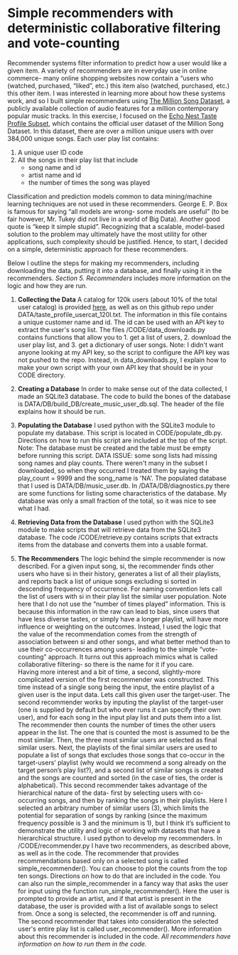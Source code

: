 Simple recommenders with deterministic collaborative filtering and vote-counting
===================================================================================

Recommender systems filter information to predict how a user would like a given item.  A variety of recommenders are in everyday use in online commerce- many online shopping websites now contain a “users who (watched, purchased, “liked”, etc.) this item also (watched, purchased, etc.) this other item.  I was interested in learning more about how these systems work, and so I built simple recommenders using [The Million Song Dataset](http://labrosa.ee.columbia.edu/millionsong/), a publicly available collection of audio features for a million contemporary popular music tracks.  In this exercise, I focused on the [Echo Nest Taste Profile Subset](http://labrosa.ee.columbia.edu/millionsong/tasteprofile), which contains the official user dataset of the Million Song Dataset. In this dataset, there are over a million unique users with over 384,000 unique songs.  Each user play list contains:

1. A unique user ID code
2. All the songs in their play list that include
	* song name and id
	* artist name and id
	* the number of times the song was played

Classification and prediction models common to data mining/machine learning techniques are not used in these recommenders.  George E. P. Box is famous for saying “all models are wrong- some models are useful” (to be fair however, Mr. Tukey did not live in a world of Big Data).  Another good quote is “keep it simple stupid”.  Recognizing that a scalable, model-based solution to the problem may ultimately have the most utility for other applications, such complexity should be justified.  Hence, to start, I decided on a simple, deterministic approach for these recommenders.  

Below I outline the steps for making my recommenders, including downloading the data, putting it into a database, and finally using it in the recommenders.  *Section 5. Recommenders* includes more information on the logic and how they are run.    

1. **Collecting the Data**
	A catalog for 120k users (about 10% of the total user catalog) is provided [here](http://labrosa.ee.columbia.edu/millionsong/sites/default/files/tasteprofile/taste_profile_usercat_120k.txt), as well as on this github repo under DATA/taste_profile_usercat_120l.txt.  The information in this file contains a unique customer name and id.  The id can be used with an API key to extract the user's song list.  The files /CODE/data_downloads.py contains functions that allow you to 1. get a list of users, 2. download the user play list, and 3. get a dictionary of user songs. Note: I didn't want anyone looking at my API key, so the script to configure the API key was not pushed to the repo.  Instead, in data_downloads.py, I explain how to make your own script with your own API key that should be in your CODE directory.  

2. **Creating a Database**
	In order to make sense out of the data collected, I made an SQLite3 database.  The code to build the bones of the database is DATA/DB/build_DB/create_music_user_db.sql.  The header of the file explains how it should be run.

3. **Populating the Database**
	I used python with the SQLite3 module to populate my database.  This script is located in CODE/populate_db.py.  Directions on how to run this script are included at the top of the script.  Note:  The database must be created and the table must be empty before running this script.  DATA ISSUE: some song lists had missing song names and play counts.  There weren't many in the subset I downloaded, so when they occurred I treated them by saying the play_count = 9999 and the song_name is 'NA'.  The populated database that I used is DATA/DB/music_user.db. In /DATA/DB/diagnostics.py there are some functions for listing some characteristics of the database.  My database was only a small fraction of the total, so it was nice to see what I had.

4. **Retrieving Data from the Database**
	I used python with the SQLite3 module to make scripts that will retrieve data from the SQLite3 database. The code /CODE/retrieve.py contains scripts that extracts items from the database and converts them into a usable format.

5. **The Recommenders**
	The logic behind the simple recommender is now described.  For a given input song, si, the recommender finds other users who have si in their history, generates a list of all their playlists, and reports back a list of unique songs excluding si sorted in descending frequency of occurrence.  For naming convention lets call the list of users with si in their play list the similar user population.  Note here that I do not use the “number of times played” information.  This is because this information in the raw can lead to bias, since users that have less diverse tastes, or simply have a longer playlist, will have more influence or weighting on the outcomes.  Instead, I used the logic that the value of the recommendation comes from the strength of association between si and other songs, and what better method than to use their co-occurrences among users- leading to the simple “vote-counting” approach. It turns out this approach mimics what is called collaborative filtering- so there is the name for it if you care.  
	Having more interest and a bit of time, a second, slightly-more complicated version of the first recommender was constructed.  This time instead of a single song being the input, the entire playlist of a given user is the input data.  Lets call this given user the target-user.  The second recommender works by inputing the playlist of the target-user (one is supplied by default  but who ever runs it can specify their own user), and for each song in the input play list and puts them into a list.  The recommender then counts the number of times the other users appear in the list.  The one that is counted the most is assumed to be the most similar. Then, the three most similar users are selected as final similar users. Next, the playlists of the final similar users are used to populate a list of songs that excludes those songs that co-occur in the target-users’ playlist (why would we recommend a song already on the target person’s play list?), and a second list of similar songs is created and the songs are counted and sorted (in the case of ties, the order is alphabetical).  This second recommender takes advantage of the hierarchical nature of the data- first by selecting users with co-occurring songs, and then by ranking the songs in their playlists.  Here I selected an arbitrary number of similar users (3), which limits the potential for separation of songs by ranking (since the maximum frequency possible is 3 and the minimum is 1), but I think it’s sufficient to demonstrate the utility and logic of working with datasets that have a hierarchical structure.
	I used python to develop my recommenders.   In /CODE/recommender.py I have two recommenders, as described above, as well as in the code.  The recommender that provides recommendations based only on a selected song is called simple_recommender().  You can choose to plot the counts from the top ten songs.  Directions on how to do that are included in the code.  You can also run the simple_recommender in a fancy way that asks the user for input using the function run_simple_recommender().  Here the user is prompted to provide an artist, and if that artist is present in the database, the user is provided with a list of available songs to select from.  Once a song is selected, the recommender is off and running.   
	The second recommender that takes into consideration the selected user's entire play list is called user_recommender().   More information about this recommender is included in the code.  *All recommenders have information on how to run them in the code.*

